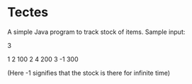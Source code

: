 # Tectes
A simple Java program to track stock of items.
Sample input:

3

1 2 100
2 4 200
3 -1 300

(Here -1 signifies that the stock is there for infinite time)
